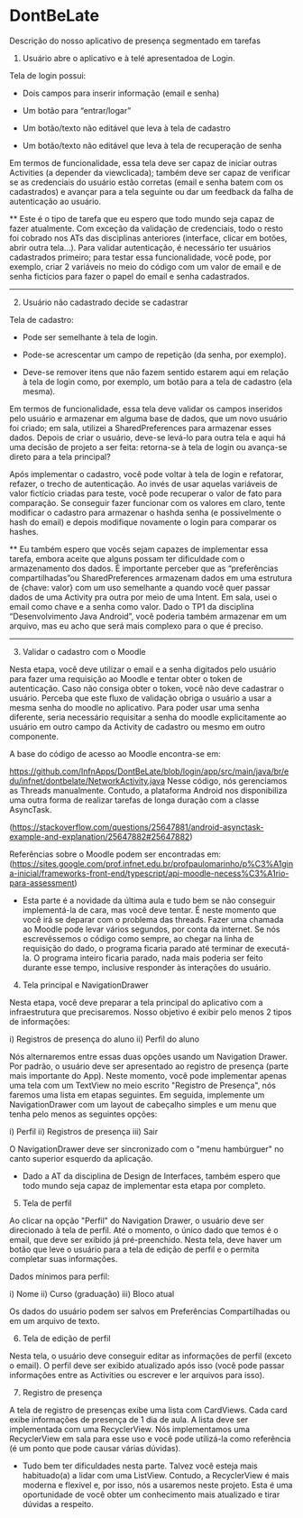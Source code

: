 # DontBeLate


Descrição do nosso aplicativo de presença segmentado em tarefas


1. Usuário abre o aplicativo e  à telé apresentadoa de Login.
 

Tela de login possui:

- Dois campos para inserir informação (email e senha)

- Um botão para “entrar/logar”

- Um botão/texto não editável que leva à tela de cadastro

- Um botão/texto não editável que leva à tela de recuperação de senha

 

Em termos de funcionalidade, essa tela deve ser capaz de iniciar outras Activities (a depender da viewclicada); também deve ser capaz de verificar se as credenciais do usuário estão corretas (email e senha batem com os cadastrados) e avançar para a tela seguinte ou dar um feedback da falha de autenticação ao usuário.

 

** Este é o tipo de tarefa que eu espero que todo mundo seja capaz de fazer atualmente. Com exceção da validação de credenciais, todo o resto foi cobrado nos ATs das disciplinas anteriores (interface, clicar em botões, abrir outra tela...). Para validar autenticação, é necessário ter usuários cadastrados primeiro; para testar essa funcionalidade, você pode, por exemplo, criar 2 variáveis no meio do código com um valor de email e de senha fictícios para fazer o papel do email e senha cadastrados.
 
---------------------------------------------------------------
2. Usuário não cadastrado decide se cadastrar

 

Tela de cadastro: 

- Pode ser semelhante à tela de login.

- Pode-se acrescentar um campo de repetição (da senha, por exemplo).

- Deve-se remover itens que não fazem sentido estarem aqui em relação à tela de login como, por exemplo, um botão para a tela de cadastro (ela mesma).

 

Em termos de funcionalidade, essa tela deve validar os campos inseridos pelo usuário e armazenar em alguma base de dados, que um novo usuário foi criado; em sala, utilizei a SharedPreferences para armazenar esses dados. Depois de criar o usuário, deve-se levá-lo para outra tela e aqui há uma decisão de projeto a ser feita: retorna-se à tela de login ou avança-se direto para a tela principal? 

 

Após implementar o cadastro, você pode voltar à tela de login e refatorar, refazer, o trecho de autenticação. Ao invés de usar aquelas variáveis de valor fictício criadas para teste, você pode recuperar o valor de fato para comparação. Se conseguir fazer funcionar com os valores em claro, tente modificar o cadastro para armazenar o hashda senha (e possivelmente o hash do email) e depois modifique novamente o login para comparar os hashes.

 

** Eu também espero que vocês sejam capazes de implementar essa tarefa, embora aceite que alguns possam ter dificuldade com o armazenamento dos dados. É importante perceber que as “preferências compartilhadas”ou SharedPreferences armazenam dados em uma estrutura de {chave: valor}  com um uso semelhante a quando você quer passar dados de uma Activity pra outra por meio de uma Intent. Em sala, usei o email como chave e a senha como valor. Dado o TP1 da disciplina “Desenvolvimento Java Android”, você poderia também armazenar em um arquivo, mas eu acho que será mais complexo para o que é preciso.
 
---------------------------------------------------------------
3. Validar o cadastro com o Moodle

Nesta etapa, você deve utilizar o email e a senha digitados pelo usuário para fazer uma requisição ao Moodle e tentar obter o token de autenticação. Caso não consiga obter o token, você não deve cadastrar o usuário. Perceba que este fluxo de validação obriga o usuário a usar a mesma senha do moodle no aplicativo. Para poder usar uma senha diferente, seria necessário requisitar a senha do moodle explicitamente ao usuário em outro campo da Activity de cadastro ou mesmo em outro componente.

A base do código de acesso ao Moodle encontra-se em: 

https://github.com/InfnApps/DontBeLate/blob/login/app/src/main/java/br/edu/infnet/dontbelate/NetworkActivity.java
Nesse código, nós gerenciamos as Threads manualmente. Contudo, a plataforma Android nos disponibiliza uma outra forma de realizar tarefas de longa duração com a classe AsyncTask. 

(https://stackoverflow.com/questions/25647881/android-asynctask-example-and-explanation/25647882#25647882)

Referências sobre o Moodle podem ser encontradas em:
(https://sites.google.com/prof.infnet.edu.br/profpaulomarinho/p%C3%A1gina-inicial/frameworks-front-end/typescript/api-moodle-necess%C3%A1rio-para-assessment)


* Esta parte é a novidade da última aula e tudo bem se não conseguir implementá-la de cara, mas você deve tentar. É neste momento que você irá se deparar com o problema das threads. Fazer uma chamada ao Moodle pode levar vários segundos, por conta da internet. Se nós escrevêssemos o código como sempre, ao chegar na linha de requisição do dado, o programa ficaria parado até terminar de executá-la. O programa inteiro ficaria parado, nada mais poderia ser feito durante esse tempo, inclusive responder às interações do usuário.
 

 4. Tela principal e NavigationDrawer

Nesta etapa, você deve preparar a tela principal do aplicativo com a infraestrutura que precisaremos. Nosso objetivo é exibir pelo menos 2 tipos de informações:

i) Registros de presença do aluno
ii) Perfil do aluno

Nós alternaremos entre essas duas opções usando um Navigation Drawer. Por padrão, o usuário deve ser apresentado ao registro de presença (parte mais importante do App). Neste momento, você pode implementar apenas uma tela com um TextView no meio escrito "Registro de Presença", nós faremos uma lista em etapas seguintes. Em seguida, implemente um NavigationDrawer com um layout de cabeçalho simples e um menu que tenha pelo menos as seguintes opções:

i) Perfil
ii) Registros de presença
iii) Sair

O NavigationDrawer deve ser sincronizado com o "menu hambúrguer" no canto superior esquerdo da aplicação.

* Dado a AT da disciplina de Design de Interfaces, também espero que todo mundo seja capaz de implementar esta etapa por completo. 

5. Tela de perfil

Ao clicar na opção "Perfil" do Navigation Drawer, o usuário deve ser direcionado à tela de perfil. Até o momento, o único dado que temos é o email, que deve ser exibido já pré-preenchido. Nesta tela, deve haver um botão que leve o usuário para a tela de edição de perfil e o permita completar suas informações.

Dados mínimos para perfil:

i) Nome
ii) Curso (graduação)
iii) Bloco atual

Os dados do usuário podem ser salvos em Preferências Compartilhadas ou em um arquivo de texto.

6. Tela de edição de perfil 

Nesta tela, o usuário deve conseguir editar as informações de perfil (exceto o email). O perfil deve ser exibido atualizado após isso (você pode passar informações entre as Activities ou escrever e ler arquivos para isso).

7. Registro de presença

A tela de registro de presenças exibe uma lista com CardViews. Cada card exibe informações de presença de 1 dia de aula. A lista deve ser implementada com uma RecyclerView. Nós implementamos uma RecyclerView em sala para esse uso e você pode utilizá-la como referência (é um ponto que pode causar várias dúvidas).

* Tudo bem ter dificuldades nesta parte. Talvez você esteja mais habituado(a) a lidar com uma ListView. Contudo, a RecyclerView é mais moderna e flexível e, por isso, nós a usaremos neste projeto. Esta é uma oportunidade de você obter um conhecimento mais atualizado e tirar dúvidas a respeito.
